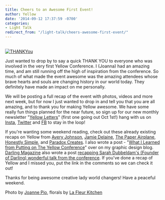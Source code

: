 ```yaml
---
title: Cheers to an Awesome First Event!
author: Yellow
date: '2014-09-12 17:37:59 -0700'
categories:
- Light Talk
redirect_from: "/light-talk/cheers-awesome-first-event/"
---
```


[](http://www.bloglovin.com/blog/12410677/?claim=pmtt5crfajx)  
[![THANKYou](https://yellow-blog-images.imgix.net/2014/09/THANKYou.jpg)](https://yellow-blog-images.imgix.net/2014/09/THANKYou.jpg)

Just wanted to drop by to say a quick THANK YOU to everyone who was involved in the very first Yellow Conference. I (Joanna) had an amazing time, and am still running off the high of inspiration from the conference. So much of what made the event awesome was the amazing attendees whose brave hearts and souls are changing history in our world today. They definitely have made an impact on me personally.

We will be posting a full recap of the event with photos, videos and more next week, but for now I just wanted to drop in and tell you that you are all amazing, and to thank you for making Yellow awesome. We have some really fun things planned for the near future, so sign up for our new monthly newsletter "[Yellow Letters](http://bit.ly/1xz0Ozf)" (first one going out Oct 1st!) hang with us on [Insta](http://instagram.com/yellowconference), [Twitter](https://twitter.com/yellowconf) and [FB](https://www.facebook.com/pages/The-Yellow-Conference/1393841977549340) to stay in the loop!

If you're wanting some weekend reading, check out these already existing recaps on Yellow from [Avery Johnson](http://www.avery-johnson.com/yellowconference/), [Jamie Delaine](http://jamiedelaineblog.com/post/20447/yellow-conference-in-los-angeles/), [The Paper Airplane](http://www.paperairplaneblog.com/home/6quotes-from-the-yellow-conference91014), [Honestly Simple](http://www.honestlysimple.net/honestlysimplenet/2014/8/31/bloomyellow), and [Paradox Creates](http://paradoxcreates.com/yellow-conference-recap/). I also wrote a post - "[What I Learned from Putting on The Yellow Conference](http://blog.waterfall-creative.com/what-i-learned-from-putting-on-the-yellow-conference/)" over on my graphic design blog. [Darling Magazine](http://darlingmagazine.org/yellow-conference-recap/) also wrote a post [recapping Sarah Dubbeldam's (Founder of Darling) wonderful talk from the conference](http://darlingmagazine.org/yellow-conference-recap/). If you've done a recap of Yellow and I missed you, put the link in the comments so we can check it out!

Thanks for being awesome creative lady world changers! Have a peaceful weekend.

Photo by [Joanne Pio](http://www.joannepio.com/), florals by [La Fleur Kitchen](http://www.lafleurkitchen.com/)
